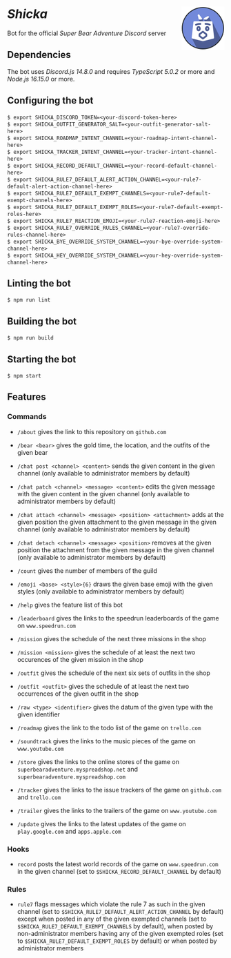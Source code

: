 # *Shicka* <img width="100" height="100" alt="" src="doc/logotypes/shicka-200x200.png" align="right"/>

Bot for the official *Super Bear Adventure* *Discord* server

## Dependencies

The bot uses *Discord.js 14.8.0* and requires *TypeScript 5.0.2* or more and *Node.js 16.15.0* or more.

## Configuring the bot

```shell
$ export SHICKA_DISCORD_TOKEN=<your-discord-token-here>
$ export SHICKA_OUTFIT_GENERATOR_SALT=<your-outfit-generator-salt-here>
$ export SHICKA_ROADMAP_INTENT_CHANNEL=<your-roadmap-intent-channel-here>
$ export SHICKA_TRACKER_INTENT_CHANNEL=<your-tracker-intent-channel-here>
$ export SHICKA_RECORD_DEFAULT_CHANNEL=<your-record-default-channel-here>
$ export SHICKA_RULE7_DEFAULT_ALERT_ACTION_CHANNEL=<your-rule7-default-alert-action-channel-here>
$ export SHICKA_RULE7_DEFAULT_EXEMPT_CHANNELS=<your-rule7-default-exempt-channels-here>
$ export SHICKA_RULE7_DEFAULT_EXEMPT_ROLES=<your-rule7-default-exempt-roles-here>
$ export SHICKA_RULE7_REACTION_EMOJI=<your-rule7-reaction-emoji-here>
$ export SHICKA_RULE7_OVERRIDE_RULES_CHANNEL=<your-rule7-override-rules-channel-here>
$ export SHICKA_BYE_OVERRIDE_SYSTEM_CHANNEL=<your-bye-override-system-channel-here>
$ export SHICKA_HEY_OVERRIDE_SYSTEM_CHANNEL=<your-hey-override-system-channel-here>
```

## Linting the bot

```shell
$ npm run lint
```

## Building the bot

```shell
$ npm run build
```

## Starting the bot

```shell
$ npm start
```

## Features

### Commands

- `/about` gives the link to this repository on `github.com`

- `/bear <bear>` gives the gold time, the location, and the outfits of the given bear

- `/chat post <channel> <content>` sends the given content in the given channel (only available to administrator members by default)

- `/chat patch <channel> <message> <content>` edits the given message with the given content in the given channel (only available to administrator members by default)

- `/chat attach <channel> <message> <position> <attachment>` adds at the given position the given attachment to the given message in the given channel (only available to administrator members by default)

- `/chat detach <channel> <message> <position>` removes at the given position the attachment from the given message in the given channel (only available to administrator members by default)

- `/count` gives the number of members of the guild

- `/emoji <base> <style>{6}` draws the given base emoji with the given styles (only available to administrator members by default)

- `/help` gives the feature list of this bot

- `/leaderboard` gives the links to the speedrun leaderboards of the game on `www.speedrun.com`

- `/mission` gives the schedule of the next three missions in the shop

- `/mission <mission>` gives the schedule of at least the next two occurences of the given mission in the shop

- `/outfit` gives the schedule of the next six sets of outfits in the shop

- `/outfit <outfit>` gives the schedule of at least the next two occurrences of the given outfit in the shop

- `/raw <type> <identifier>` gives the datum of the given type with the given identifier

- `/roadmap` gives the link to the todo list of the game on `trello.com`

- `/soundtrack` gives the links to the music pieces of the game on `www.youtube.com`

- `/store` gives the links to the online stores of the game on `superbearadventure.myspreadshop.net` and `superbearadventure.myspreadshop.com`

- `/tracker` gives the links to the issue trackers of the game on `github.com` and `trello.com`

- `/trailer` gives the links to the trailers of the game on `www.youtube.com`

- `/update` gives the links to the latest updates of the game on `play.google.com` and `apps.apple.com`

### Hooks

- `record` posts the latest world records of the game on `www.speedrun.com` in the given channel (set to `$SHICKA_RECORD_DEFAULT_CHANNEL` by default)

### Rules

- `rule7` flags messages which violate the rule 7 as such in the given channel (set to `$SHICKA_RULE7_DEFAULT_ALERT_ACTION_CHANNEL` by default) except when posted in any of the given exempted channels (set to `$SHICKA_RULE7_DEFAULT_EXEMPT_CHANNELS` by default), when posted by non-administrator members having any of the given exempted roles (set to `$SHICKA_RULE7_DEFAULT_EXEMPT_ROLES` by default) or when posted by administrator members
